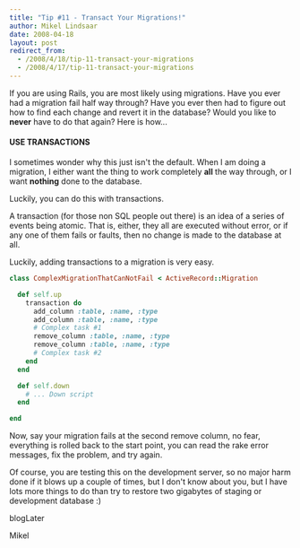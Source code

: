 ```yaml
---
title: "Tip #11 - Transact Your Migrations!"
author: Mikel Lindsaar
date: 2008-04-18
layout: post
redirect_from:
  - /2008/4/18/tip-11-transact-your-migrations
  - /2008/4/17/tip-11-transact-your-migrations
---
```

If you are using Rails, you are most likely using migrations. Have you
ever had a migration fail half way through? Have you ever then had to
figure out how to find each change and revert it in the database? Would
you like to **never** have to do that again? Here is how...

#### USE TRANSACTIONS

I sometimes wonder why this just isn't the default. When I am doing a
migration, I either want the thing to work completely **all** the way
through, or I want **nothing** done to the database.

Luckily, you can do this with transactions.

A transaction (for those non SQL people out there) is an idea of a
series of events being atomic. That is, either, they all are executed
without error, or if any one of them fails or faults, then no change is
made to the database at all.

Luckily, adding transactions to a migration is very easy.

``` ruby
class ComplexMigrationThatCanNotFail < ActiveRecord::Migration

  def self.up
    transaction do
      add_column :table, :name, :type
      add_column :table, :name, :type
      # Complex task #1
      remove_column :table, :name, :type
      remove_column :table, :name, :type
      # Complex task #2
    end
  end

  def self.down
    # ... Down script
  end

end
```

Now, say your migration fails at the second remove column, no fear,
everything is rolled back to the start point, you can read the rake
error messages, fix the problem, and try again.

Of course, you are testing this on the development server, so no major
harm done if it blows up a couple of times, but I don't know about you,
but I have lots more things to do than try to restore two gigabytes of
staging or development database :)

blogLater

Mikel

